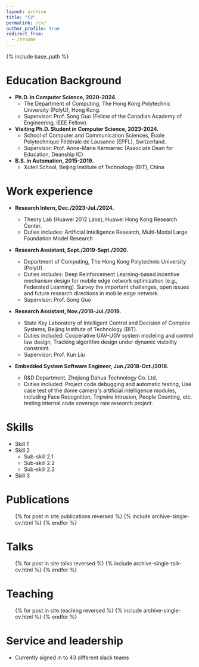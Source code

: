 ```yaml
---
layout: archive
title: "CV"
permalink: /cv/
author_profile: true
redirect_from:
  - /resume
---
```


{% include base_path %}

Education Background
======
* __Ph.D. in Computer Science, 2020-2024.__
  * The Department of Computing, The Hong Kong Polytechnic University (PolyU), Hong Kong.
  * Supervisor: Prof. Song Guo (Fellow of the Canadian Academy of Engineering, IEEE Fellow)
* __Visiting Ph.D. Student in Computer Science, 2023-2024.__
  * School of Computer and Communication Sciences, École Polytechnique Fédérale de Lausanne (EPFL), Switzerland.
  * Supervisor: Prof. Anne-Marie Kermarrec (Associate Dean for Education, Deanship IC)
* __B.S. in Automation, 2015-2019.__
  * Xuteli School, Beijing Institute of Technology (BIT), China

Work experience
======
* __Research Intern, Dec./2023-Jul./2024.__
  * Theory Lab (Huawei 2012 Labs), Huawei Hong Kong Research Center.
  * Duties includes: Artificial Intelligence Research, Multi-Modal Large Foundation Model Research

* __Research Assistant, Sept./2019-Sept./2020.__
  * Department of Computing, The Hong Kong Polytechnic University (PolyU).
  * Duties includes: Deep Reinforcement Learning-based incentive mechanism design for mobile edge network optimization (e.g., Federated Learning). Survey the important challenges, open issues and future research directions in mobile edge network.
  * Supervisor: Prof. Song Guo

* __Research Assistant, Nov./2018-Jul./2019.__
  * State Key Laboratory of Intelligent Control and Decision of Complex Systems, Beijing Institute of Technology (BIT).
  * Duties included: Cooperative UAV-UGV system modeling and control law design, Tracking algorithm design under dynamic visibility constraint. 
  * Supervisor: Prof. Kun Liu

* __Embedded System Software Engineer, Jun./2018-Oct./2018.__
  * R&D Department, Zhejiang Dahua Technology Co. Ltd.
  * Duties included: Project code debugging and automatic testing, Use case test of the dome camera's artificial intelligence modules, including Face Recognition, Tripwire Intrusion, People Counting, etc. testing internal code coverage rate research project.
  
Skills
======
* Skill 1
* Skill 2
  * Sub-skill 2.1
  * Sub-skill 2.2
  * Sub-skill 2.3
* Skill 3

Publications
======
  <ul>{% for post in site.publications reversed %}
    {% include archive-single-cv.html %}
  {% endfor %}</ul>
  
Talks
======
  <ul>{% for post in site.talks reversed %}
    {% include archive-single-talk-cv.html  %}
  {% endfor %}</ul>
  
Teaching
======
  <ul>{% for post in site.teaching reversed %}
    {% include archive-single-cv.html %}
  {% endfor %}</ul>
  
Service and leadership
======
* Currently signed in to 43 different slack teams
